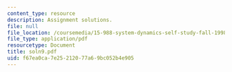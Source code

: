 ```yaml
---
content_type: resource
description: Assignment solutions.
file: null
file_location: /coursemedia/15-988-system-dynamics-self-study-fall-1998-spring-1999/f67ea0ca7e25212077a69bc052b4e905_soln9.pdf
file_type: application/pdf
resourcetype: Document
title: soln9.pdf
uid: f67ea0ca-7e25-2120-77a6-9bc052b4e905
---
```

